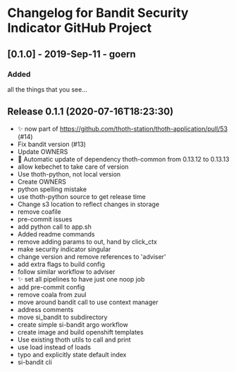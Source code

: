 # Changelog for Bandit Security Indicator GitHub Project

## [0.1.0] - 2019-Sep-11 - goern

### Added

all the things that you see...

## Release 0.1.1 (2020-07-16T18:23:30)
* :sparkles: now part of https://github.com/thoth-station/thoth-application/pull/53 (#14)
* Fix bandit version (#13)
* Update OWNERS
* :pushpin: Automatic update of dependency thoth-common from 0.13.12 to 0.13.13
* allow kebechet to take care of version
* Use thoth-python, not local version
* Create OWNERS
* python spelling mistake
* use thoth-python source to get release time
* Change s3 location to reflect changes in storage
* remove coafile
* pre-commit issues
* add python call to app.sh
* Added readme commands
* remove adding params to out, hand by click_ctx
* make security indicator singular
* change version and remove references to 'adviser'
* add extra flags to build config
* follow similar workflow to adviser
* :sparkles: set all pipelines to have just one noop job
* add pre-commit config
* remove coala from zuul
* move around bandit call to use context manager
* address comments
* move si_bandit to subdirectory
* create simple si-bandit argo workflow
* create image and build openshift templates
* Use existing thoth utils to call and print
* use load instead of loads
* typo and explicitly state default index
* si-bandit cli
